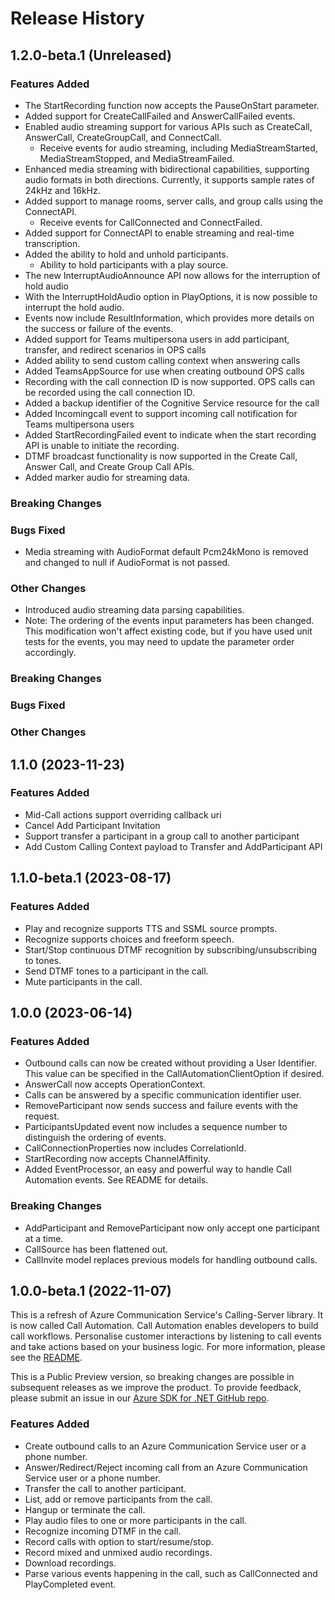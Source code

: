 # Release History

## 1.2.0-beta.1 (Unreleased)

### Features Added
- The StartRecording function now accepts the PauseOnStart parameter.
- Added support for CreateCallFailed and AnswerCallFailed events.
- Enabled audio streaming support for various APIs such as CreateCall, AnswerCall, CreateGroupCall, and ConnectCall.
  - Receive events for audio streaming, including MediaStreamStarted, MediaStreamStopped, and MediaStreamFailed.
- Enhanced media streaming with bidirectional capabilities, supporting audio formats in both directions. Currently, it supports sample rates of 24kHz and 16kHz.
- Added support to manage rooms, server calls, and group calls using the ConnectAPI.
  - Receive events for CallConnected and ConnectFailed.
- Added support for ConnectAPI to enable streaming and real-time transcription.
- Added the ability to hold and unhold participants.
  - Ability to hold participants with a play source.
- The new InterruptAudioAnnounce API now allows for the interruption of hold audio
- With the InterruptHoldAudio option in PlayOptions, it is now possible to interrupt the hold audio.
- Events now include ResultInformation, which provides more details on the success or failure of the events.
- Added support for Teams multipersona users in add participant, transfer, and redirect scenarios in OPS calls
- Added ability to send custom calling context when answering calls
- Added TeamsAppSource for use when creating outbound OPS calls
- Recording with the call connection ID is now supported. OPS calls can be recorded using the call connection ID.
- Added a backup identifier of the Cognitive Service resource for the call
- Added Incomingcall event to support incoming call notification for Teams multipersona users
- Added StartRecordingFailed event to indicate when the start recording API is unable to initiate the recording.
- DTMF broadcast functionality is now supported in the Create Call, Answer Call, and Create Group Call APIs.
- Added marker audio for streaming data.

### Breaking Changes

### Bugs Fixed
- Media streaming with AudioFormat default Pcm24kMono is removed and changed to null if AudioFormat is not passed.

### Other Changes
- Introduced audio streaming data parsing capabilities.
- Note: The ordering of the events input parameters has been changed. This modification won't affect existing code, but if you have used unit tests for the events, you may need to update the parameter order accordingly.

### Breaking Changes

### Bugs Fixed

### Other Changes

## 1.1.0 (2023-11-23)

### Features Added
- Mid-Call actions support overriding callback uri 
- Cancel Add Participant Invitation 
- Support transfer a participant in a group call to another participant
- Add Custom Calling Context payload to Transfer and AddParticipant API

## 1.1.0-beta.1 (2023-08-17)

### Features Added
- Play and recognize supports TTS and SSML source prompts.
- Recognize supports choices and freeform speech.
- Start/Stop continuous DTMF recognition by subscribing/unsubscribing to tones.
- Send DTMF tones to a participant in the call.
- Mute participants in the call.

## 1.0.0 (2023-06-14)

### Features Added
- Outbound calls can now be created without providing a User Identifier. This value can be specified in the CallAutomationClientOption if desired.
- AnswerCall now accepts OperationContext.
- Calls can be answered by a specific communication identifier user.
- RemoveParticipant now sends success and failure events with the request.
- ParticipantsUpdated event now includes a sequence number to distinguish the ordering of events.
- CallConnectionProperties now includes CorrelationId.
- StartRecording now accepts ChannelAffinity.
- Added EventProcessor, an easy and powerful way to handle Call Automation events. See README for details.

### Breaking Changes
- AddParticipant and RemoveParticipant now only accept one participant at a time.
- CallSource has been flattened out.
- CallInvite model replaces previous models for handling outbound calls.

## 1.0.0-beta.1 (2022-11-07)
This is a refresh of Azure Communication Service's Calling-Server library. It is now called Call Automation. Call Automation enables developers to build call workflows. Personalise customer interactions by listening to call events and take actions based on your business logic. For more information, please see the [README][read_me].

This is a Public Preview version, so breaking changes are possible in subsequent releases as we improve the product. To provide feedback, please submit an issue in our [Azure SDK for .NET GitHub repo](https://github.com/Azure/azure-sdk-for-net/issues).

### Features Added
- Create outbound calls to an Azure Communication Service user or a phone number.
- Answer/Redirect/Reject incoming call from an Azure Communication Service user or a phone number.
- Transfer the call to another participant.
- List, add or remove participants from the call.
- Hangup or terminate the call.
- Play audio files to one or more participants in the call.
- Recognize incoming DTMF in the call.
- Record calls with option to start/resume/stop.
- Record mixed and unmixed audio recordings.
- Download recordings.
- Parse various events happening in the call, such as CallConnected and PlayCompleted event.

<!-- LINKS -->
[read_me]: https://github.com/Azure/azure-sdk-for-net/blob/main/sdk/communication/Azure.Communication.CallAutomation/README.md
[Overview]: https://learn.microsoft.com/azure/communication-services/concepts/voice-video-calling/call-automation
[Demo Video]: https://ignite.microsoft.com/sessions/14a36f87-d1a2-4882-92a7-70f2c16a306a
[Incoming Call Concept]: https://learn.microsoft.com/azure/communication-services/concepts/voice-video-calling/incoming-call-notification
[Build a customer interaction workflow using Call Automation]: https://learn.microsoft.com/azure/communication-services/quickstarts/voice-video-calling/callflows-for-customer-interactions
